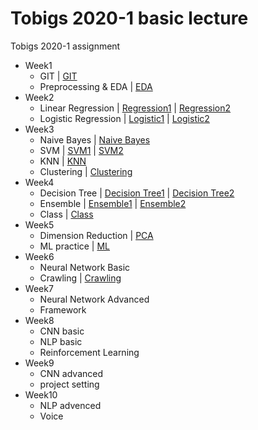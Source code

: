 # Tobigs 2020-1 basic lecture
Tobigs 2020-1 assignment 

* Week1
  - GIT | [GIT](https://github.com/KimHyunsun/group7-assignment1)
  - Preprocessing & EDA | [EDA](https://github.com/hyo-eun-kim/tobigs_2020_1/blob/master/week1%20EDA/week1_EDA_%EA%B9%80%ED%9A%A8%EC%9D%80.ipynb)
* Week2
  - Linear Regression | [Regression1](https://github.com/hyo-eun-kim/tobigs_2020_1/blob/master/week2%20Linear%20Regression/week2_Regression_assignment1_%EA%B9%80%ED%9A%A8%EC%9D%80.ipynb) | [Regression2](https://github.com/hyo-eun-kim/tobigs_2020_1/blob/master/week2%20Linear%20Regression/week2_Regression_assignment2_%EA%B9%80%ED%9A%A8%EC%9D%80.ipynb)
  - Logistic Regression | [Logistic1](https://github.com/hyo-eun-kim/tobigs_2020_1/blob/master/week2%20Logistic%20Regression/week2_Logistic_assignment1_%EA%B9%80%ED%9A%A8%EC%9D%80.ipynb) | [Logistic2](https://github.com/hyo-eun-kim/tobigs_2020_1/blob/master/week2%20Logistic%20Regression/week2_Logistic_assignment2_%EA%B9%80%ED%9A%A8%EC%9D%80.ipynb)
* Week3
  - Naive Bayes | [Naive Bayes](https://github.com/hyo-eun-kim/tobigs_2020_1/blob/master/week3%20Naive%20Bayes/week3_Naive%20Bayes_assignment_%EA%B9%80%ED%9A%A8%EC%9D%80.ipynb)
  - SVM | [SVM1](https://github.com/hyo-eun-kim/tobigs_2020_1/blob/master/week3%20SVM/week3_SVM_assignment1_%EA%B9%80%ED%9A%A8%EC%9D%80.ipynb) | [SVM2](https://github.com/hyo-eun-kim/tobigs_2020_1/blob/master/week3%20SVM/week3_SVM_assignment2_%EA%B9%80%ED%9A%A8%EC%9D%80.ipynb)
  - KNN | [KNN](https://github.com/hyo-eun-kim/tobigs_2020_1/blob/master/week3%20KNN%20%26%20Clustering/week3_KNN_assignment_%EA%B9%80%ED%9A%A8%EC%9D%80.ipynb)
  - Clustering | [Clustering](https://github.com/hyo-eun-kim/tobigs_2020_1/blob/master/week3%20KNN%20%26%20Clustering/week3_Clustering_assignment_%EA%B9%80%ED%9A%A8%EC%9D%80.ipynb) 
* Week4
  - Decision Tree | [Decision Tree1](https://github.com/hyo-eun-kim/tobigs_2020_1/blob/master/week4%20Decision%20Tree/week4_DT_assignment1_%EA%B9%80%ED%9A%A8%EC%9D%80.ipynb) | [Decision Tree2](https://github.com/hyo-eun-kim/tobigs_2020_1/blob/master/week4%20Decision%20Tree/week4_DT_assignment2_%EA%B9%80%ED%9A%A8%EC%9D%80.ipynb)
  - Ensemble | [Ensemble1](https://github.com/hyo-eun-kim/tobigs_2020_1/blob/master/week4%20Ensemble/week4_Ensemble_assignment1_%EA%B9%80%ED%9A%A8%EC%9D%80.md) | [Ensemble2](https://github.com/hyo-eun-kim/tobigs_2020_1/blob/master/week4%20Ensemble/week4_Ensemble_assignment2_%EA%B9%80%ED%9A%A8%EC%9D%80.ipynb)
  - Class | [Class](https://github.com/hyo-eun-kim/tobigs_2020_1/blob/master/week4%20Class/week4_Class_assignment_%EA%B9%80%ED%9A%A8%EC%9D%80.ipynb)
* Week5
  - Dimension Reduction | [PCA](https://github.com/hyo-eun-kim/tobigs_2020_1/blob/master/week5%20Dimension%20Reduction/week5_PCA_assignment_%EA%B9%80%ED%9A%A8%EC%9D%80.ipynb)
  - ML practice | [ML](https://github.com/hyo-eun-kim/tobigs_2020_1/blob/master/week5%20Practical%20ML/week5_ML_assignment_%EA%B9%80%ED%9A%A8%EC%9D%80.ipynb)
* Week6
  - Neural Network Basic 
  - Crawling | [Crawling](https://github.com/hyo-eun-kim/tobigs_2020_1/blob/master/week6%20Crawling/week6_Crawling_assignment_%EA%B9%80%ED%9A%A8%EC%9D%80.ipynb)
* Week7
  - Neural Network Advanced
  - Framework
* Week8
  - CNN basic
  - NLP basic
  - Reinforcement Learning
* Week9
  - CNN advanced
  - project setting
* Week10
  - NLP advenced
  - Voice
